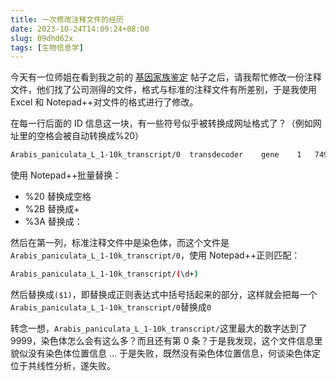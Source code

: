 ```yaml
---
title: 一次修改注释文件的经历
date: 2023-10-24T14:09:24+08:00
slug: 09dhd62x
tags: [生物信息学]
---
```


今天有一位师姐在看到我之前的 [基因家族鉴定](https://yuanj.top/posts/a4559e49/) 帖子之后，请我帮忙修改一份注释文件，他们找了公司测得的文件，格式与标准的注释文件有所差别，于是我使用 Excel 和 Notepad++对文件的格式进行了修改。

<!--more-->

在每一行后面的 ID 信息这一块，有一些符号似乎被转换成网址格式了？（例如网址里的空格会被自动转换成%20）

```txt
Arabis_paniculata_L_1-10k_transcript/0	transdecoder	gene	1	7495	.	+	.	ID=Gene.1::Arabis_paniculata_L_1-10k_transcript/0::g.1;Name=ORF%20type%3Acomplete%20len%3A2361%20(%2B)
```

使用 Notepad++批量替换：

- %20 替换成空格
- %2B 替换成+
- %3A 替换成：

然后在第一列，标准注释文件中是染色体，而这个文件是`Arabis_paniculata_L_1-10k_transcript/0`，使用 Notepad++正则匹配：

```bash
Arabis_paniculata_L_1-10k_transcript/(\d+)
```

然后替换成`($1)`，即替换成正则表达式中括号括起来的部分，这样就会把每一个`Arabis_paniculata_L_1-10k_transcript/0`替换成`0`

转念一想，`Arabis_paniculata_L_1-10k_transcript/`这里最大的数字达到了 9999，染色体怎么会有这么多？而且还有第 0 条？于是我发现，这个文件信息里貌似没有染色体位置信息 ... 于是失败，既然没有染色体位置信息，何谈染色体定位于共线性分析，遂失败。